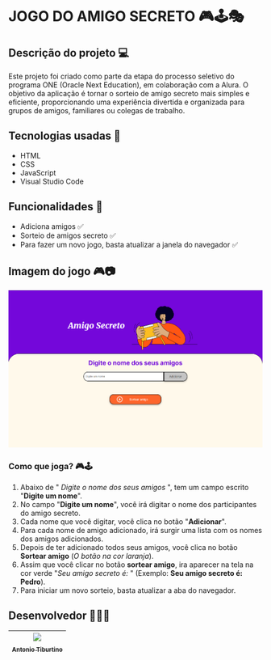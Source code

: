 # JOGO DO AMIGO SECRETO 🎮🕹️🎭


## Descrição do projeto 💻
Este projeto foi criado como parte da etapa do processo seletivo do programa ONE (Oracle Next Education), em colaboração com a Alura. O objetivo da aplicação é tornar o sorteio de amigo secreto mais simples e eficiente, proporcionando uma experiência divertida e organizada para grupos de amigos, familiares ou colegas de trabalho.


## Tecnologias usadas 🚀
- HTML
- CSS
- JavaScript 
- Visual Studio Code

 ## Funcionalidades 🔘
 - Adiciona amigos ✅
 - Sorteio de amigos secreto ✅
 - Para fazer um novo jogo, basta atualizar a janela do navegador ✅


 ## Imagem do jogo 🎮📷
 ![imagem do jogo](assets/imagem-do-jogo.png)

 ### Como que joga? 🎮🕹️
 1. Abaixo de " *Digite o nome dos seus amigos* ", tem um campo escrito "**Digite um nome**".
 2. No campo "**Digite um nome**", você irá digitar o nome dos participantes do amigo secreto.
 3. Cada nome que você digitar, você clica no botão "**Adicionar**".
 4. Para cada nome de amigo adicionado, irá surgir uma lista com os nomes dos amigos adicionados.
 5. Depois de ter adicionado todos seus amigos, você clica no botão **Sortear amigo** (*O botão na cor laranja*).
 6. Assim que você clicar no botão **sortear amigo**, ira aparecer na tela na cor verde "*Seu amigo secreto é:* " (Exemplo: **Seu amigo secreto é: Pedro**).
 7. Para iniciar um novo sorteio, basta atualizar a aba do navegador.
## Desenvolvedor 🧑🏻‍💻
| [<img loading="antonio" src="https://avatars.githubusercontent.com/u/156551571?v=4" width=115><br><sub>Antonio Tiburtino</sub>](https://github.com/antoniotiburtino) |
| :---:
